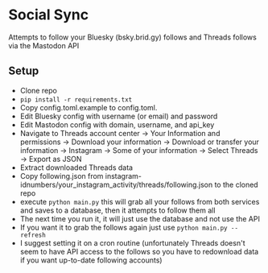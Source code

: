 # Social Sync

Attempts to follow your Bluesky (bsky.brid.gy) follows and Threads follows via the Mastodon API

## Setup 
- Clone repo
- `pip install -r requirements.txt`
- Copy config.toml.example to config.toml.
- Edit Bluesky config with username (or email) and password
- Edit Mastodon config with domain, username, and api_key
- Navigate to Threads account center -> Your Information and permissions -> Download your information -> Download or transfer your information -> Instagram -> Some of your information -> Select Threads -> Export as JSON
- Extract downloaded Threads data
- Copy following.json from instagram-idnumbers/your_instagram_activity/threads/following.json to the cloned repo
- execute `python main.py` this will grab all your follows from both services and saves to a database, then it attempts to follow them all
- The next time you run it, it will just use the database and not use the API
- If you want it to grab the follows again just use `python main.py --refresh`
- I suggest setting it on a cron routine (unfortunately Threads doesn't seem to have API access to the follows so you have to redownload data if you want up-to-date following accounts)
